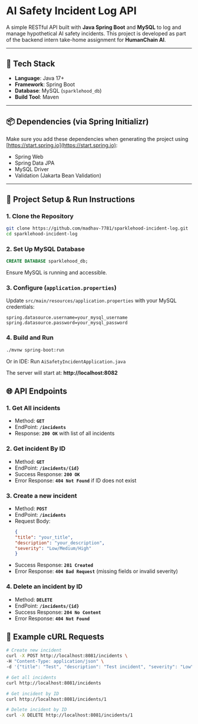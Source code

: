# AI Safety Incident Log API

A simple RESTful API built with **Java Spring Boot** and **MySQL** to log and manage hypothetical AI safety incidents. This project is developed as part of the backend intern take-home assignment for **HumanChain AI**.

---

## 🚀 Tech Stack

- **Language**: Java 17+
- **Framework**: Spring Boot
- **Database**: MySQL (`sparklehood_db`)
- **Build Tool**: Maven

---

## 📦 Dependencies (via Spring Initializr)

Make sure you add these dependencies when generating the project using [https://start.spring.io](https://start.spring.io):

- Spring Web
- Spring Data JPA
- MySQL Driver
- Validation (Jakarta Bean Validation)

---

## 🔧 Project Setup & Run Instructions

### 1. Clone the Repository

```bash
git clone https://github.com/madhav-7781/sparklehood-incident-log.git
cd sparklehood-incident-log
```

### 2. Set Up MySQL Database
```sql
CREATE DATABASE sparklehood_db;
```
Ensure MySQL is running and accessible.


### 3. Configure (```application.properties```)
Update ```src/main/resources/application.properties``` with your MySQL credentials:

```properties
spring.datasource.username=your_mysql_username
spring.datasource.password=your_mysql_password
```

### 4. Build and Run
```bash
./mvnw spring-boot:run
```
Or in IDE: Run ```AiSafetyIncidentApplication.java```

The server will start at: **http://localhost:8082**

## 🌐 API Endpoints

### 1. Get All incidents
- Method: **`GET`**
- EndPoint: **`/incidents`**
- Response: **`200 OK`** with list of all incidents

### 2. Get incident By ID
- Method: **`GET`**
- EndPoint: **`/incidents/{id}`**
- Success Response: **`200 OK`**
- Error Response: **`404 Not Found`** if ID does not exist

### 3. Create a new incident
- Method: **`POST`**
- EndPoint: **`/incidents`**
- Request Body:
  ```json
  {
  "title": "your_title",
  "description": "your_description",
  "severity": "Low/Medium/High"
  }
  ```
- Success Response: **`201 Created`**
- Error Response: **`404 Bad Request`** (missing fields or invalid severity)

### 4. Delete an incident by ID
- Method: **`DELETE`**
- EndPoint: **`/incidents/{id}`**
- Success Response: **`204 No Content`**
- Error Response: **`404 Not Found`**


## 🧪 Example cURL Requests
```bash
# Create new incident
curl -X POST http://localhost:8081/incidents \
-H "Content-Type: application/json" \
-d '{"title": "Test", "description": "Test incident", "severity": "Low"}'

# Get all incidents
curl http://localhost:8081/incidents

# Get incident by ID
curl http://localhost:8081/incidents/1

# Delete incident by ID
curl -X DELETE http://localhost:8081/incidents/1
```
